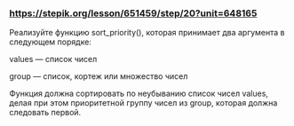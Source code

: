 ### https://stepik.org/lesson/651459/step/20?unit=648165

Реализуйте функцию sort_priority(), которая принимает два аргумента в следующем порядке:


values — список чисел

group — список, кортеж или множество чисел


Функция должна сортировать по неубыванию список чисел values, делая при этом приоритетной группу чисел из group, которая должна следовать первой.

